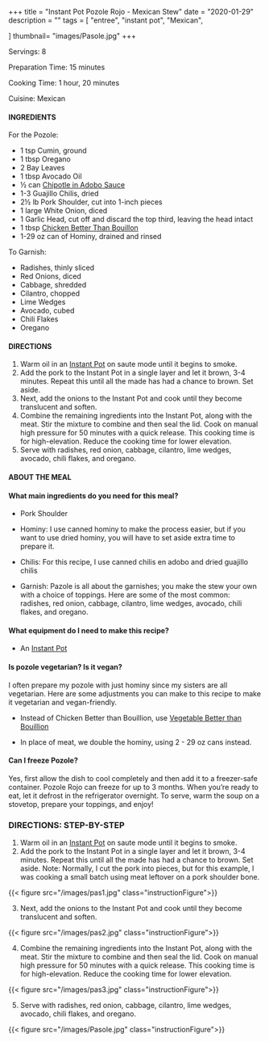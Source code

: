 +++
title = "Instant Pot Pozole Rojo - Mexican Stew"
date = "2020-01-29"
description = ""
tags = [
    "entree",
    "instant pot",
    "Mexican",
    
]
thumbnail= "images/Pasole.jpg"
+++

Servings: 8 <!--more-->

Preparation Time: 15 minutes 

Cooking Time: 1 hour, 20 minutes 

Cuisine: Mexican

#### INGREDIENTS 

For the Pozole: 

* 1 tsp Cumin, ground 
* 1 tbsp Oregano
* 2 Bay Leaves 
* 1 tbsp Avocado Oil 
* ½ can [Chipotle in Adobo Sauce](https://amzn.to/2OIJBTR)
* 1-3 Guajillo Chilis, dried
* 2½ lb Pork Shoulder, cut into 1-inch pieces 
* 1 large White Onion, diced 
* 1 Garlic Head, cut off and discard the top third, leaving the head intact
* 1 tbsp [Chicken Better Than Bouillon](https://amzn.to/3uFvZt3) 
* 1-29 oz can of Hominy, drained and rinsed 

To Garnish: 

* Radishes, thinly sliced
* Red Onions, diced 
* Cabbage, shredded     
* Cilantro, chopped  
* Lime Wedges 
* Avocado, cubed 
* Chili Flakes 
* Oregano 
  
#### DIRECTIONS 

1. Warm oil in an [Instant Pot](https://amzn.to/3qfNYCZ) on saute mode until it begins to smoke. 
2. Add the pork to the Instant Pot in a single layer and let it brown, 3-4 minutes. Repeat this until all the made has had a chance to brown. Set aside. 
3. Next, add the onions to the Instant Pot and cook until they become translucent and soften. 
4. Combine the remaining ingredients into the Instant Pot, along with the meat. Stir the mixture to combine and then seal the lid. Cook on manual high pressure for 50 minutes with a quick release. This cooking time is for high-elevation. Reduce the cooking time for lower elevation. 
5. Serve with radishes, red onion, cabbage, cilantro, lime wedges, avocado, chili flakes, and oregano.    

#### ABOUT THE MEAL 

#### What main ingredients do you need for this meal?

* Pork Shoulder

* Hominy: I use canned hominy to make the process easier, but if you want to use dried hominy, you will have to set aside extra time to prepare it.

* Chilis: For this recipe, I use canned chilis en adobo and dried guajillo chilis

* Garnish: Pazole is all about the garnishes; you make the stew your own with a choice of toppings. Here are some of the most common: radishes, red onion, cabbage, cilantro, lime wedges, avocado, chili flakes, and oregano.  

#### What equipment do I need to make this recipe?

* An [Instant Pot](https://amzn.to/3taIo6v)

#### Is pozole vegetarian? Is it vegan?

I often prepare my pozole with just hominy since my sisters are all vegetarian. Here are some adjustments you can make to this recipe to make it vegetarian and vegan-friendly. 

* Instead of Chicken Better than Bouillion, use [Vegetable Better than Bouillion](https://amzn.to/3dZTYx1)

* In place of meat, we double the hominy, using 2 - 29 oz cans instead.   

#### Can I freeze Pozole? 

Yes, first allow the dish to cool completely and then add it to a freezer-safe container. Pozole Rojo can freeze for up to 3 months. When you’re ready to eat, let it defrost in the refrigerator overnight. To serve, warm the soup on a stovetop, prepare your toppings, and enjoy! 

### DIRECTIONS: STEP-BY-STEP 

1. Warm oil in an [Instant Pot](https://amzn.to/3qfNYCZ) on saute mode until it begins to smoke. 
2. Add the pork to the Instant Pot in a single layer and let it brown, 3-4 minutes. Repeat this until all the made has had a chance to brown. Set aside. 
Note: Normally, I cut the pork into pieces, but for this example, I was cooking a small batch using meat leftover on a pork shoulder bone. 

{{< figure src="/images/pas1.jpg" class="instructionFigure">}}

3. Next, add the onions to the Instant Pot and cook until they become translucent and soften. 

{{< figure src="/images/pas2.jpg" class="instructionFigure">}}

4. Combine the remaining ingredients into the Instant Pot, along with the meat. Stir the mixture to combine and then seal the lid. Cook on manual high pressure for 50 minutes with a quick release. This cooking time is for high-elevation. Reduce the cooking time for lower elevation. 

{{< figure src="/images/pas3.jpg" class="instructionFigure">}}

5. Serve with radishes, red onion, cabbage, cilantro, lime wedges, avocado, chili flakes, and oregano.  

{{< figure src="/images/Pasole.jpg" class="instructionFigure">}}
